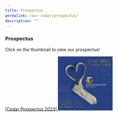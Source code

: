 ```yaml
---
title: Prospectus
permalink: /our-cedar/prospectus/
description: ""
---
```

### Prospectus

Click on the thumbnail to view our prospectus!
<a href="/files%2FProspectus/editMediaSettings/Cedar%20Prospectus%202022_update%2028Apr.pdf">

[Cedar Prospectus 2023]
	</a><a href="(/files/Cedar%20Prospectus%202022_update%2028Apr.pdf)"><img style="width:35%" src="/images/prospectus.png"></a>